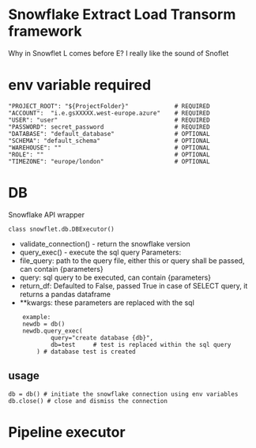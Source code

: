 # Snowflake Extract Load Transorm framework  
Why in Snowflet L comes before E? I really like the sound of Snoflet

# env variable required
```
"PROJECT_ROOT": "${ProjectFolder}"             # REQUIRED
"ACCOUNT":  "i.e.gsXXXXX.west-europe.azure"    # REQUIRED
"USER": "user"                                 # REQUIRED
"PASSWORD": secret_password                    # REQUIRED
"DATABASE": "default_database"                 # OPTIONAL
"SCHEMA": "default_schema"                     # OPTIONAL
"WAREHOUSE": ""                                # OPTIONAL
"ROLE": ""                                     # OPTIONAL
"TIMEZONE": "europe/london"                    # OPTIONAL
```
# DB

Snowflake API wrapper


`class snowflet.db.DBExecutor()`
- validate_connection() - return the snowflake version
- query_exec() - execute the sql query
Parameters:
- file_query: path to the query file, either this or query shall be passed, can contain {parameters} 
- query: sql query to be executed, can contain {parameters}  
- return_df: Defaulted to False, passed True in case of SELECT query, it returns a pandas dataframe 
- **kwargs: these parameters are replaced with the sql
```
    example:
    newdb = db()
    newdb.query_exec(
            query="create database {db}",
            db=test     # test is replaced within the sql query        
        ) # database test is created
```
## usage
```
db = db() # initiate the snowflake connection using env variables
db.close() # close and dismiss the connection
```
# Pipeline executor
